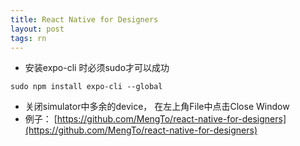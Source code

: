 ```yaml
---
title: React Native for Designers
layout: post
tags: rn
---
```


*  安装expo-cli 时必须sudo才可以成功
```
sudo npm install expo-cli --global
```

* 关闭simulator中多余的device， 在左上角File中点击Close Window
* 例子： [https://github.com/MengTo/react-native-for-designers](https://github.com/MengTo/react-native-for-designers)